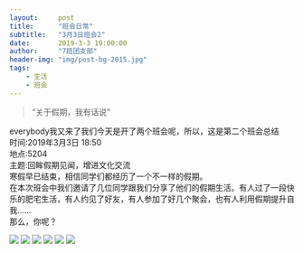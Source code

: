 ```yaml
---
layout:     post
title:      "班会日常"
subtitle:   "3月3日班会2"
date:       2019-3-3 19:00:00
author:     "7班团支部"
header-img: "img/post-bg-2015.jpg"
tags:
    - 生活
    - 班会
---
```



>“关于假期，我有话说”


everybody我又来了我们今天是开了两个班会呢，所以，这是第二个班会总结<br>
时间:2019年3月3日 18:50<br>
地点:5204<br>
主题:回眸假期见闻，增进文化交流<br>
寒假早已结束，相信同学们都经历了一个不一样的假期。<br>
在本次班会中我们邀请了几位同学跟我们分享了他们的假期生活。有人过了一段快乐的肥宅生活，有人约见了好友，有人参加了好几个聚会，也有人利用假期提升自我……<br>
那么，你呢？<br>

 ![](http://b191.photo.store.qq.com/psb?/V12Mx3kP1dR9rT/Qk9DLKogxkqK1HVDFi848tvkKI2KDEqy05B3R*tyCxU!/b/dL8AAAAAAAAA&bo=VQhABlUIQAYRECc!)
 ![](http://b190.photo.store.qq.com/psb?/V12Mx3kP1dR9rT/SA5DTf.JzJEFdrHFiQCu*K7oTIwDAxLTG*7hYavFOkc!/b/dL4AAAAAAAAA&bo=VQhABlUIQAYRECc!)
 ![](http://b191.photo.store.qq.com/psb?/V12Mx3kP1dR9rT/HQBTRNgws2mNGi0GE.7m.LA9rKt2iH6AjfC.n5ODVVA!/b/dL8AAAAAAAAA&bo=VQhABlUIQAYRECc!)
 ![](http://b191.photo.store.qq.com/psb?/V12Mx3kP1dR9rT/EEOYRK0uV5Ls3M3cDrum8X0SBS3UjbCj6ChVdePrKc4!/b/dL8AAAAAAAAA&bo=VQhABlUIQAYRIBc!)
 ![](http://b340.photo.store.qq.com/psb?/V12Mx3kP1dR9rT/wQQL73fpi4BiYmDVSM*4gZiTbyD9ok0JSuHsLPAF1Xw!/b/dFQBAAAAAAAA&bo=VQhABlUIQAYRECc!)
 ![](http://b304.photo.store.qq.com/psb?/V12Mx3kP1dR9rT/IMG9UVB8cbYNEz9*vqaizfAV70yKJ1.3PiBrAlwJq.A!/b/dDABAAAAAAAA&bo=VQhABlUIQAYRIBc!)

